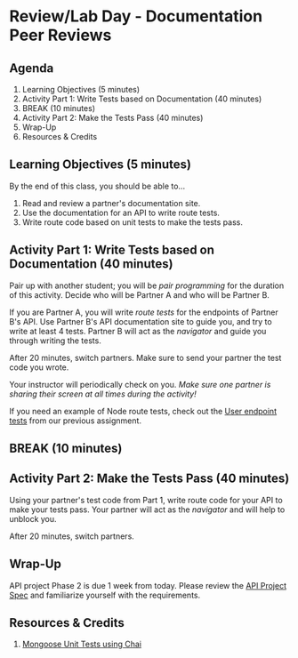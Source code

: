 # Review/Lab Day - Documentation Peer Reviews

## Agenda

1. Learning Objectives (5 minutes)
1. Activity Part 1: Write Tests based on Documentation (40 minutes)
1. BREAK (10 minutes)
1. Activity Part 2: Make the Tests Pass (40 minutes)
1. Wrap-Up
1. Resources & Credits

## Learning Objectives (5 minutes)

By the end of this class, you should be able to...

1. Read and review a partner's documentation site.
1. Use the documentation for an API to write route tests.
1. Write route code based on unit tests to make the tests pass.

## Activity Part 1: Write Tests based on Documentation (40 minutes)

Pair up with another student; you will be _pair programming_ for the duration of this activity. Decide who will be Partner A and who will be Partner B.

If you are Partner A, you will write _route tests_ for the endpoints of Partner B's API. Use Partner B's API documentation site to guide you, and try to write at least 4 tests. Partner B will act as the _navigator_ and guide you through writing the tests.

After 20 minutes, switch partners. Make sure to send your partner the test code you wrote.

Your instructor will periodically check on you. _Make sure one partner is sharing their screen at all times during the activity!_

If you need an example of Node route tests, check out the [User endpoint tests](https://github.com/Make-School-Labs/chai-testing-challenges/blob/master/src/test/user.js) from our previous assignment.

## BREAK (10 minutes)

## Activity Part 2: Make the Tests Pass (40 minutes)

Using your partner's test code from Part 1, write route code for your API to make your tests pass. Your partner will act as the _navigator_ and will help to unblock you.

After 20 minutes, switch partners.

## Wrap-Up

API project Phase 2 is due 1 week from today. Please review the [API Project Spec](Projects/02-Custom-API-Project.md) and familiarize yourself with the requirements.

## Resources & Credits

1. [Mongoose Unit Tests using Chai](https://medium.com/nongaap/beginners-guide-to-writing-mongodb-mongoose-unit-tests-using-mocha-chai-ab5bdf3d3b1d)